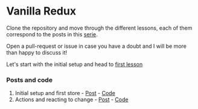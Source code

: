 # Vanilla Redux 

Clone the repository and move through the different lessons, each of them correspond to the posts in this [serie](link). 

Open a pull-request or issue in case you have a doubt and I will be more than happy to discuss it!

Let's start with the initial setup and head to [first lesson](1%20-%20Initial%20setup%20and%20first%20store)

### Posts and code

1. Initial setup and first store - [Post](link) - [Code](1%20-%20Initial%20setup%20and%20first%20store)
2. Actions and reacting to change - [Post](link)  - [Code](2%20-%20Actions%20and%20reacting%20to%20changes)